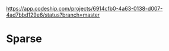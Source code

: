 https://app.codeship.com/projects/6914cfb0-4a63-0138-d007-4ad7bbd129e6/status?branch=master
# Sparse
